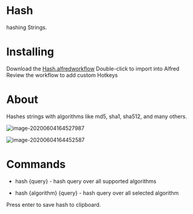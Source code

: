 # Hash

hashing Strings.


# Installing

Download the [Hash.alfredworkflow](https://github.com/doersa/alfred-hash/releases/download/v1.0.0/Hash.alfredworkflow)
Double-click to import into Alfred
Review the workflow to add custom Hotkeys

# About
Hashes strings with algorithms like md5, sha1, sha512, and many others.

![image-20200604164527987](https://cdn.jsdelivr.net/gh/doersa/oss@master/uPic/20200604.164528.euY5y8.image-20200604164527987.png)

![image-20200604164452587](https://cdn.jsdelivr.net/gh/doersa/oss@master/uPic/20200604.164452.YzJOOt.image-20200604164452587.png)

# Commands

* hash {query} - hash query over all supported algorithms

* hash {algorithm} {query} - hash query over all selected algorithm

Press enter to save hash to clipboard.
